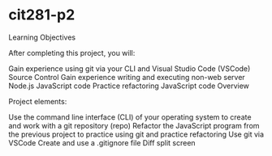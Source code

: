 # cit281-p2

Learning Objectives

After completing this project, you will:

Gain experience using git via your CLI and Visual Studio Code (VSCode) Source Control
Gain experience writing and executing non-web server Node.js JavaScript code
Practice refactoring JavaScript code
Overview

Project elements:

Use the command line interface (CLI) of your operating system to create and work with a git repository (repo)
Refactor the JavaScript program from the previous project to practice using git and practice refactoring
Use git via VSCode
Create and use a .gitignore file
Diff split screen
